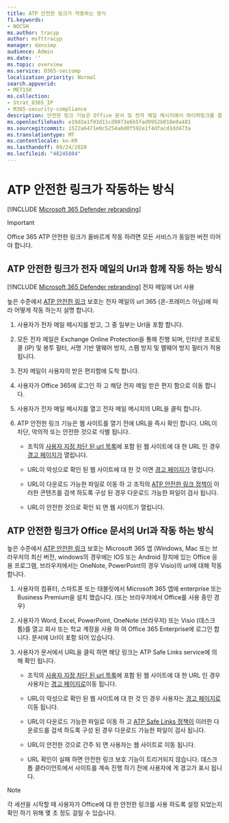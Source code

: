 ```yaml
---
title: ATP 안전한 링크가 작동하는 방식
f1.keywords:
- NOCSH
ms.author: tracyp
author: msfttracyp
manager: dansimp
audience: Admin
ms.date: ''
ms.topic: overview
ms.service: O365-seccomp
localization_priority: Normal
search.appverid:
- MET150
ms.collection:
- Strat_O365_IP
- M365-security-compliance
description: 안전한 링크 기능은 Office 문서 및 전자 메일 메시지에서 하이퍼링크를 클릭 하 여 확인할 시간을 제공 합니다. 이 문서를 읽으면 ATP 안전한 링크가 작동 하는 방식을 확인할 수 있습니다.
ms.openlocfilehash: e19d3a1f93d11cd9873e6b5fad9952b018e0a481
ms.sourcegitcommit: 1522a6471e0c5254a6d0f592e1f4dfacd1dd473a
ms.translationtype: MT
ms.contentlocale: ko-KR
ms.lasthandoff: 09/24/2020
ms.locfileid: "48245884"
---
```

# <a name="how-atp-safe-links-works"></a>ATP 안전한 링크가 작동하는 방식

[!INCLUDE [Microsoft 365 Defender rebranding](../includes/microsoft-defender-for-office.md)]

> [!IMPORTANT] 
> Office 365 ATP 안전한 링크가 올바르게 작동 하려면 모든 서비스가 동일한 버전 이어야 합니다.
         
## <a name="how-atp-safe-links-works-with-urls-in-email"></a>ATP 안전한 링크가 전자 메일의 Url과 함께 작동 하는 방식

[!INCLUDE [Microsoft 365 Defender rebranding](../includes/microsoft-defender-for-office.md)]
 전자 메일에 Url 사용

높은 수준에서 [ATP 안전한 링크](atp-safe-links.md) 보호는 전자 메일의 url 365 (온-프레미스 아님)에 따라 어떻게 작동 하는지 설명 합니다.
  
1. 사용자가 전자 메일 메시지를 받고, 그 중 일부는 Url을 포함 합니다.
    
2. 모든 전자 메일은 Exchange Online Protection을 통해 진행 되며, 인터넷 프로토콜 (IP) 및 봉투 필터, 서명 기반 맬웨어 방지, 스팸 방지 및 맬웨어 방지 필터가 적용 됩니다. 
    
3. 전자 메일이 사용자의 받은 편지함에 도착 합니다.
    
4. 사용자가 Office 365에 로그인 하 고 해당 전자 메일 받은 편지 함으로 이동 합니다.
    
5. 사용자가 전자 메일 메시지를 열고 전자 메일 메시지의 URL을 클릭 합니다.
    
6. ATP 안전한 링크 기능은 웹 사이트를 열기 전에 URL을 즉시 확인 합니다. URL이 차단, 악의적 또는 안전한 것으로 식별 됩니다.
        
   - 조직의 [사용자 지정 차단 된 url 목록](set-up-a-custom-blocked-urls-list-atp.md)에 포함 된 웹 사이트에 대 한 URL 인 경우 [경고 페이지가](atp-safe-links-warning-pages.md) 열립니다. 
    
   - URL이 악성으로 확인 된 웹 사이트에 대 한 것 이면 [경고 페이지가](atp-safe-links-warning-pages.md) 열립니다. 
    
   - URL이 다운로드 가능한 파일로 이동 하 고 조직의 [ATP 안전한 링크 정책이](set-up-atp-safe-links-policies.md) 이러한 콘텐츠를 검색 하도록 구성 된 경우 다운로드 가능한 파일이 검사 됩니다. 
    
   - URL이 안전한 것으로 확인 되 면 웹 사이트가 열립니다.
    
## <a name="how-atp-safe-links-works-with-urls-in-office-documents"></a>ATP 안전한 링크가 Office 문서의 Url과 작동 하는 방식

높은 수준에서 [ATP 안전한 링크](atp-safe-links.md) 보호는 Microsoft 365 앱 (Windows, Mac 또는 브라우저의 최신 버전, windows의 경우에는 IOS 또는 Android 장치에 있는 Office 응용 프로그램, 브라우저에서는 OneNote, PowerPoint의 경우 Visio)의 url에 대해 작동 합니다.
  
1. 사용자의 컴퓨터, 스마트폰 또는 태블릿에서 Microsoft 365 앱에 enterprise 또는 Business Premium을 설치 했습니다. (또는 브라우저에서 Office를 사용 중인 경우)
    
2. 사용자가 Word, Excel, PowerPoint, OneNote (브라우저) 또는 Visio (데스크톱)를 열고 회사 또는 학교 계정을 사용 하 여 Office 365 Enterprise에 로그인 합니다. 문서에 Url이 포함 되어 있습니다.
    
3. 사용자가 문서에서 URL을 클릭 하면 해당 링크는 ATP Safe Links service에 의해 확인 됩니다.
    
   - 조직의 [사용자 지정 차단 된 url 목록](set-up-a-custom-blocked-urls-list-atp.md)에 포함 된 웹 사이트에 대 한 URL 인 경우 사용자는 [경고 페이지로](atp-safe-links-warning-pages.md)이동 됩니다.
    
   - URL이 악성으로 확인 된 웹 사이트에 대 한 것 인 경우 사용자는 [경고 페이지로](atp-safe-links-warning-pages.md)이동 됩니다.
    
   - URL이 다운로드 가능한 파일로 이동 하 고 [ATP Safe Links 정책이](set-up-atp-safe-links-policies.md) 이러한 다운로드를 검색 하도록 구성 된 경우 다운로드 가능한 파일이 검사 됩니다. 
    
   - URL이 안전한 것으로 간주 되 면 사용자는 웹 사이트로 이동 됩니다.
      
   - URL 확인이 실패 하면 안전한 링크 보호 기능이 트리거되지 않습니다. 데스크톱 클라이언트에서 사이트를 계속 진행 하기 전에 사용자에 게 경고가 표시 됩니다.
      
> [!NOTE]
> 각 세션을 시작할 때 사용자가 Office에 대 한 안전한 링크를 사용 하도록 설정 되었는지 확인 하기 위해 몇 초 정도 걸릴 수 있습니다. 
      
